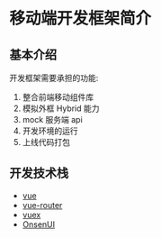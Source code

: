 # 移动端开发框架简介

## 基本介绍

开发框架需要承担的功能:

1. 整合前端移动组件库
2. 模拟外框 Hybrid 能力
3. mock 服务端 api
4. 开发环境的运行
5. 上线代码打包

## 开发技术栈

* [vue](http://cn.vuejs.org/)
* [vue-router](http://router.vuejs.org/zh-cn/index.html)
* [vuex](http://vuex.vuejs.org/zh-cn/index.html)
* [OnsenUI](http://vuex.vuejs.org/zh-cn/index.html)
